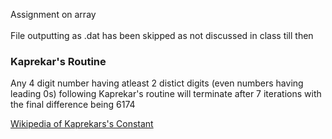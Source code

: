 Assignment on array <br><br>
File outputting as .dat has been skipped as not discussed in class till then<br>
<h3>Kaprekar's Routine</h3>
<p>Any 4 digit number having atleast 2 distict digits (even numbers having leading 0s) following Kaprekar's routine will terminate after 7 iterations with the final difference being 6174</p>
<a href="https://en.wikipedia.org/wiki/Kaprekar%27s_routine">Wikipedia of Kaprekars's Constant</a>
